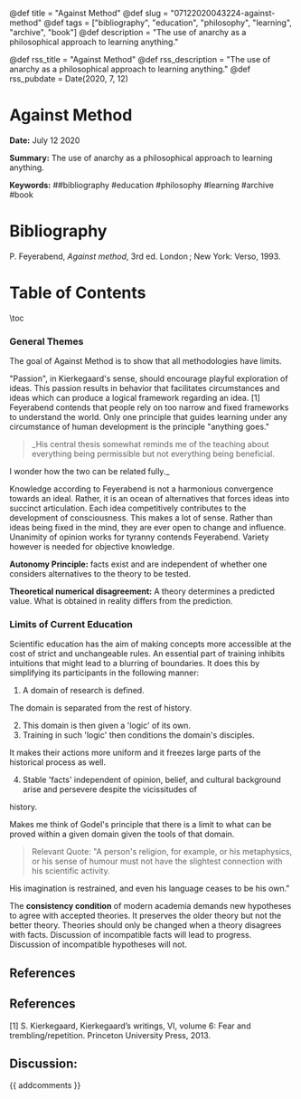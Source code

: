 @def title = "Against Method"
@def slug = "07122020043224-against-method"
@def tags = ["bibliography", "education", "philosophy", "learning", "archive", "book"]
@def description = "The use of anarchy as a philosophical approach to learning anything."

@def rss_title = "Against Method"
@def rss_description = "The use of anarchy as a philosophical approach to learning anything."
@def rss_pubdate = Date(2020, 7, 12)


Against Method
=========

**Date:** July 12 2020

**Summary:** The use of anarchy as a philosophical approach to learning anything.

**Keywords:** ##bibliography #education #philosophy #learning #archive #book

Bibliography
==========

P. Feyerabend, *Against method*, 3rd ed. London ; New York: Verso, 1993.

Table of Contents
=========

\toc

### General Themes

The goal of Against Method is to show that all methodologies have limits.

"Passion", in Kierkegaard's sense, should encourage playful exploration of ideas. This passion results in behavior that facilitates circumstances and ideas which can produce a logical framework regarding an idea. [1]  Feyerabend contends that people rely on too narrow and fixed frameworks to understand the world. Only one principle that guides learning under any circumstance of human development is the principle "anything goes."

> _His central thesis somewhat reminds me of the teaching about everything being permissible but not everything being beneficial.


I wonder how the two can be related fully._

Knowledge according to Feyerabend is not a harmonious convergence towards an ideal. Rather, it is an ocean of alternatives that forces ideas into succinct articulation. Each idea competitively contributes to the development of consciousness. This makes a lot of sense. Rather than ideas being fixed in the mind, they are ever open to change and influence. Unanimity of opinion works for tyranny contends Feyerabend. Variety however is needed for objective knowledge.

**Autonomy Principle:** facts exist and are independent of whether one considers alternatives to the theory to be tested.

**Theoretical numerical disagreement:** A theory determines a predicted value. What is obtained in reality differs from the prediction.

### Limits of Current Education

Scientific education has the aim of making concepts more accessible at the cost of strict and unchangeable rules.  An essential part of training inhibits intuitions that might lead to a blurring of boundaries. It does this by simplifying its participants in the following manner:

1. A domain of research is defined.

The domain is separated from the rest of history.

2. This domain is then given a 'logic' of its own.
3. Training in such 'logic' then conditions the domain's disciples.

It makes their actions more uniform and it freezes large parts of the historical process as well.

4. Stable 'facts'  independent of opinion, belief, and cultural background arise and persevere despite the vicissitudes of

history.

Makes me think of Godel's principle that there is a limit to what can be proved within a given domain given the tools of that domain.

> Relevant Quote:  "A person's religion, for example, or his metaphysics, or his sense of humour must not have the slightest connection with his scientific activity.


His imagination is restrained, and even his language ceases to be his own."

The **consistency condition** of modern academia demands new hypotheses to agree with accepted theories. It preserves the older theory but not the better theory. Theories should only be changed when a theory disagrees with facts. Discussion of incompatible facts will lead to progress. Discussion of incompatible hypotheses will not.

## References

## References

[1] S. Kierkegaard, Kierkegaard’s writings, VI, volume 6: Fear and trembling/repetition. Princeton University Press, 2013.
## Discussion: 

{{ addcomments }}
